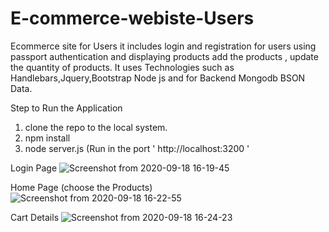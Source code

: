 # E-commerce-webiste-Users

Ecommerce site for Users it includes login and registration for users using passport authentication and displaying products add the products , update the quantity of products. It uses Technologies such as Handlebars,Jquery,Bootstrap Node js and for Backend Mongodb BSON Data.

Step to Run the Application
1)  clone the repo to the local system.
2) npm install
3) node server.js   (Run in the port ' http://localhost:3200 '

 Login Page
 ![Screenshot from 2020-09-18 16-19-45](https://user-images.githubusercontent.com/42669128/93589754-f8236280-f9ca-11ea-8f89-1c7b4483d323.png)


 Home Page (choose the Products)
 ![Screenshot from 2020-09-18 16-22-55](https://user-images.githubusercontent.com/42669128/93589936-420c4880-f9cb-11ea-90ae-162247e98ef7.png)

 
 Cart Details
 ![Screenshot from 2020-09-18 16-24-23](https://user-images.githubusercontent.com/42669128/93590049-78e25e80-f9cb-11ea-96f0-fdda85da14d8.png)
 

